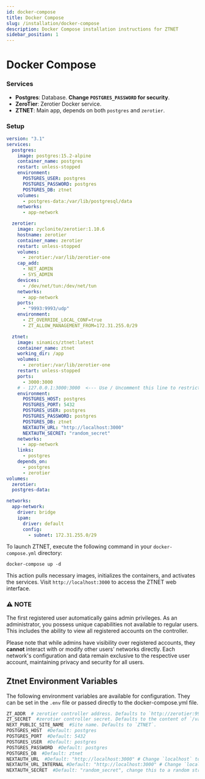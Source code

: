 ```yaml
---
id: docker-compose
title: Docker Compose
slug: /installation/docker-compose
description: Docker Compose installation instructions for ZTNET
sidebar_position: 1
---
```


# Docker Compose
### Services
- **Postgres**: Database. **Change `POSTGRES_PASSWORD` for security**.
- **ZeroTier**: Zerotier Docker service.
- **ZTNET**: Main app, depends on both `postgres` and `zerotier`.

### Setup

```yml title="Create a docker-compose.yml file and populate it as follows:"
version: "3.1"
services:
  postgres:
    image: postgres:15.2-alpine
    container_name: postgres
    restart: unless-stopped
    environment:
      POSTGRES_USER: postgres
      POSTGRES_PASSWORD: postgres
      POSTGRES_DB: ztnet
    volumes:
      - postgres-data:/var/lib/postgresql/data
    networks:
      - app-network

  zerotier:
    image: zyclonite/zerotier:1.10.6
    hostname: zerotier
    container_name: zerotier
    restart: unless-stopped
    volumes:
      - zerotier:/var/lib/zerotier-one
    cap_add:
      - NET_ADMIN
      - SYS_ADMIN
    devices:
      - /dev/net/tun:/dev/net/tun
    networks:
      - app-network
    ports:
      - "9993:9993/udp"
    environment:
      - ZT_OVERRIDE_LOCAL_CONF=true
      - ZT_ALLOW_MANAGEMENT_FROM=172.31.255.0/29

  ztnet:
    image: sinamics/ztnet:latest
    container_name: ztnet
    working_dir: /app
    volumes:
      - zerotier:/var/lib/zerotier-one
    restart: unless-stopped
    ports:
      - 3000:3000
    # - 127.0.0.1:3000:3000  <--- Use / Uncomment this line to restrict access to localhost only
    environment:
      POSTGRES_HOST: postgres
      POSTGRES_PORT: 5432
      POSTGRES_USER: postgres
      POSTGRES_PASSWORD: postgres
      POSTGRES_DB: ztnet
      NEXTAUTH_URL: "http://localhost:3000"
      NEXTAUTH_SECRET: "random_secret"
    networks:
      - app-network
    links:
      - postgres
    depends_on:
      - postgres
      - zerotier
volumes:
  zerotier:
  postgres-data:

networks:
  app-network:
    driver: bridge
    ipam:
      driver: default
      config:
        - subnet: 172.31.255.0/29
```
To launch ZTNET, execute the following command in your `docker-compose.yml` directory:

`docker-compose up -d`

This action pulls necessary images, initializes the containers, and activates the services.
Visit `http://localhost:3000` to access the ZTNET web interface.


### ⚠️ NOTE
The first registered user automatically gains admin privileges.
As an administrator, you possess unique capabilities not available to regular users. This includes the ability to view all registered accounts on the controller.

Please note that while admins have visibility over registered accounts, they **cannot** interact with or modify other users' networks directly. Each network's configuration and data remain exclusive to the respective user account, maintaining privacy and security for all users.

## Ztnet Environment Variables
The following environment variables are available for configuration. They can be set in the `.env` file or passed directly to the docker-compose.yml file.

```bash
ZT_ADDR  # zerotier controller address. Defaults to `http://zerotier:9993` for docker environment, and `http://127.0.0.1:9993` for standalone.
ZT_SECRET  #zerotier controller secret. Defaults to the content of `/var/lib/zerotier-one/authtoken.secret`.
NEXT_PUBLIC_SITE_NAME  #Site name. Defaults to `ZTNET`.
POSTGRES_HOST  #Default: postgres
POSTGRES_PORT  #Default: 5432
POSTGRES_USER  #Default: postgres
POSTGRES_PASSWORD  #Default: postgres
POSTGRES_DB  #Default: ztnet
NEXTAUTH_URL  #Default: "http://localhost:3000" # Change `localhost` to your production domain when deploying.
NEXTAUTH_URL_INTERNAL #Default: "http://localhost:3000" # Change `localhost` to your production domain when deploying.
NEXTAUTH_SECRET  #Default: "random_secret", change this to a random string for security.
```